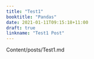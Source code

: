 ```yaml
---
title: "Test1"
booktitle: "Pandas"
date: 2021-01-11T09:15:18+11:00
draft: true
linkname: "Test1 Post"
---
```


Content/posts/Test1.md